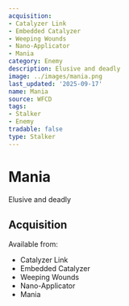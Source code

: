 ```yaml
---
acquisition:
- Catalyzer Link
- Embedded Catalyzer
- Weeping Wounds
- Nano-Applicator
- Mania
category: Enemy
description: Elusive and deadly
image: ../images/mania.png
last_updated: '2025-09-17'
name: Mania
source: WFCD
tags:
- Stalker
- Enemy
tradable: false
type: Stalker
---
```


# Mania

Elusive and deadly

## Acquisition

Available from:
- Catalyzer Link
- Embedded Catalyzer
- Weeping Wounds
- Nano-Applicator
- Mania


